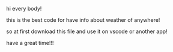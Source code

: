 hi every body!

this is the best code for have info about weather of anywhere!

so at first download this file and use it on vscode or another app!

have a great time!!!
